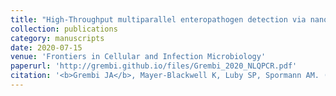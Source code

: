 ```yaml
---
title: "High-Throughput multiparallel enteropathogen detection via nano-liter qPCR"
collection: publications
category: manuscripts
date: 2020-07-15
venue: 'Frontiers in Cellular and Infection Microbiology'
paperurl: 'http://grembi.github.io/files/Grembi_2020_NLQPCR.pdf'
citation: '<b>Grembi JA</b>, Mayer-Blackwell K, Luby SP, Spormann AM. (2020). &quot;High-Throughput multiparallel enteropathogen detection via nano-liter qPCR.&quot; <i>Front. Cell. Infect. Microbiol.</i>. 10(351).'
---
```

